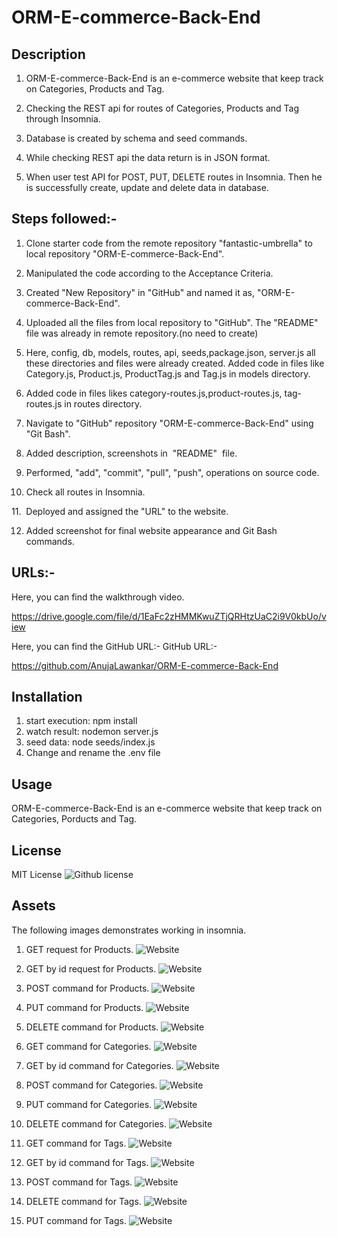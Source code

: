 # ORM-E-commerce-Back-End

## Description

1. ORM-E-commerce-Back-End is an e-commerce website that keep track on Categories, Products and Tag.

2. Checking the REST api for routes of Categories, Products and Tag through Insomnia.

3. Database is created by schema and seed commands.

4. While checking REST api the data return is in JSON format.

5. When user test API for POST, PUT, DELETE routes in Insomnia. Then he is successfully create, update and delete data in database.

## Steps followed:-


1. Clone starter code from the remote repository "fantastic-umbrella"  to local repository "ORM-E-commerce-Back-End".


2. Manipulated the code according to the Acceptance Criteria.


3. Created "New Repository" in "GitHub" and named it as, "ORM-E-commerce-Back-End".


4. Uploaded all the files from local repository to "GitHub". The "README" file was already in remote repository.(no need to create)


5. Here, config, db, models, routes, api, seeds,package.json, server.js all these directories and files were already created. Added code in files like Category.js, Product.js, ProductTag.js and Tag.js in models directory.

6. Added code in files likes category-routes.js,product-routes.js, tag-routes.js in routes directory.

7. Navigate to "GitHub" repository "ORM-E-commerce-Back-End" using "Git Bash".


8. Added description, screenshots in  "README"  file.


9. Performed, "add", "commit", "pull", "push", operations on source code.


10. Check all routes in Insomnia.


11.  Deployed and assigned the "URL" to the website.


12. Added screenshot for final website appearance and Git Bash commands.




## URLs:-
Here, you can find the walkthrough video.

https://drive.google.com/file/d/1EaFc2zHMMKwuZTjQRHtzUaC2i9V0kbUo/view


Here, you can find the GitHub URL:-
GitHub URL:- 

https://github.com/AnujaLawankar/ORM-E-commerce-Back-End


## Installation

1. start execution: npm install
2. watch result: nodemon server.js
3. seed data: node seeds/index.js
4. Change and rename the .env file


## Usage


 ORM-E-commerce-Back-End is an e-commerce website that keep track on Categories, Porducts and Tag.




## License


 MIT  License  ![Github license](https://img.shields.io/badge/license-MIT-blue.svg)


## Assets


The following images demonstrates working in insomnia.
1. GET request for Products.
![Website](./assets/images/Screenshot16_newproductget.png)

2. GET by id request for Products. 
![Website](./assets/images/Screenshot17_newproductget-by.png)

3. POST command for Products.
![Website](./assets/images/Screenshot18_newproductpost1.png)

4. PUT command for Products.
![Website](./assets/images/Screenshot19_newproductput.png)

5. DELETE command for Products.
![Website](./assets/images/Screenshot20_newproductdelete.png)

6. GET command for Categories.
![Website](./assets/images/Screenshot2.png)

7. GET by id command for Categories.
![Website](./assets/images/Screenshot6_category_id.png)

8. POST command for Categories.
![Website](./assets/images/Screenshot7_category_post.png)

9. PUT command for Categories.
![Website](./assets/images/Screenshot8_category_put.png)

10. DELETE command for Categories.
![Website](./assets/images/Screenshot9_category_delete.png)

11. GET command for Tags.
![Website](./assets/images/Screenshot3.png)

12. GET by id command for Tags.
![Website](./assets/images/Screenshot4_tag_id.png)

13. POST command for Tags.
![Website](./assets/images/Screenshot12_tag_post.png)

14. DELETE command for Tags.
![Website](./assets/images/Screenshot13_tag_delete.png)

15. PUT command for Tags.
![Website](./assets/images/Screenshot14_tags_put.png)
